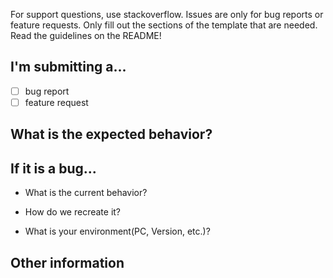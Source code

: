 For support questions, use stackoverflow. Issues are only for bug reports or feature requests. Only fill out the sections of the template that are needed. Read the guidelines on the README!

## I'm submitting a...
- [ ] bug report
- [ ] feature request

## What is the expected behavior?


## If it is a bug...
- What is the current behavior?



- How do we recreate it?



- What is your environment(PC, Version, etc.)?



## Other information
